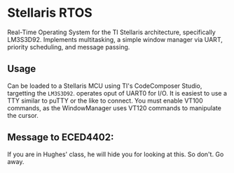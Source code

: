 # Stellaris RTOS

Real-Time Operating System for the TI Stellaris architecture, specifically
LM3S3D92. Implements multitasking, a simple window manager via UART, priority
scheduling, and message passing.

## Usage

Can be loaded to a Stellaris MCU using TI's CodeComposer Studio, targetting
the `LM3S3D92`. operates oput of UART0 for I/O. It is easiest to use a TTY
similar to puTTY or the like to connect. You must enable VT100 commands, as the
WindowManager uses VT120 commands to manipulate the cursor.

## Message to ECED4402:
If you are in Hughes' class, he will hide you for looking at this. So don't.
Go away.
